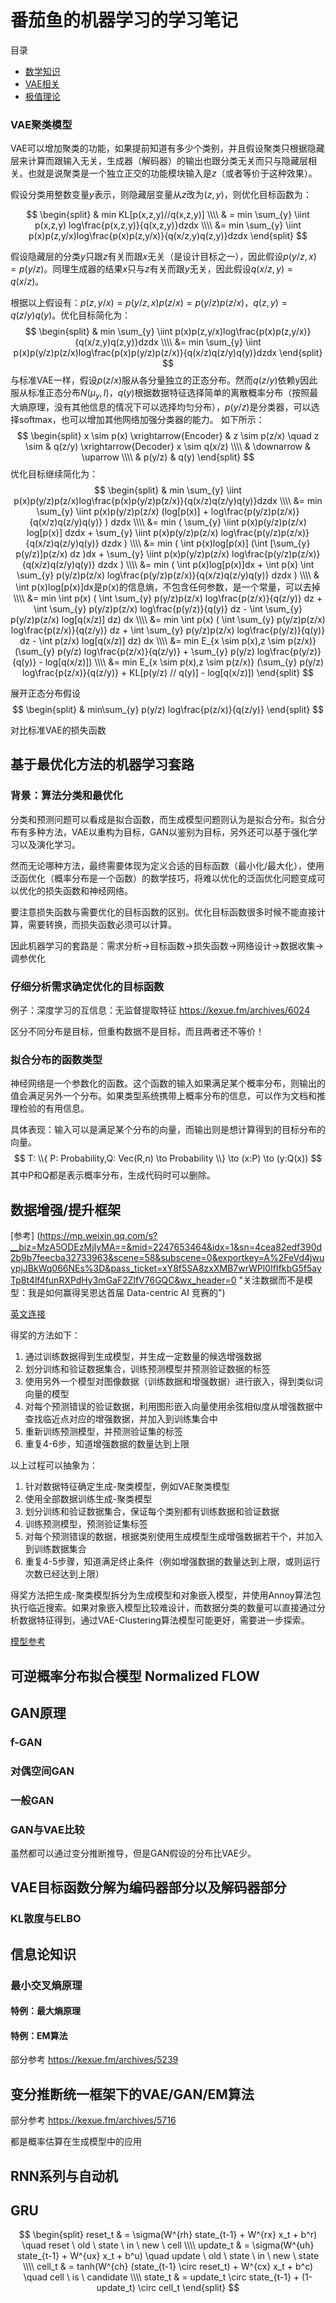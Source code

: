 # 番茄鱼的机器学习的学习笔记
目录
- [数学知识](./数学知识.md)
- [VAE相关](./VAE相关.md)
- [极值理论](./极值理论.md)
### VAE聚类模型
VAE可以增加聚类的功能，如果提前知道有多少个类别，并且假设聚类只根据隐藏层来计算而跟输入无关，生成器（解码器）的输出也跟分类无关而只与隐藏层相关。也就是说聚类是一个独立正交的功能模块输入是$z$（或者等价于这种效果）。

假设分类用整数变量$y$表示，则隐藏层变量从$z$改为$(z,y)$，则优化目标函数为：

$$
\begin{split}
& min KL[p(x,z,y)//q(x,z,y)]  \\\\
& = min \sum_{y} \iint p(x,z,y) log\frac{p(x,z,y)}{q(x,z,y)}dzdx \\\\
&= min \sum_{y} \iint p(x)p(z,y/x)log\frac{p(x)p(z,y/x)}{q(x/z,y)q(z,y)}dzdx
\end{split}
$$

假设隐藏层的分类$y$只跟$z$有关而跟$x$无关（是设计目标之一），因此假设$p(y/z,x)=p(y/z)$。同理生成器的结果$x$只与$z$有关而跟$y$无关，因此假设$q(x/z,y)=q(x/z)$。

根据以上假设有：$p(z,y/x)=p(y/z,x)p(z/x)=p(y/z)p(z/x)$，$q(z,y)=q(z/y)q(y)$。优化目标简化为：
$$
\begin{split}
& min \sum_{y} \iint p(x)p(z,y/x)log\frac{p(x)p(z,y/x)}{q(x/z,y)q(z,y)}dzdx  \\\\
&= min \sum_{y} \iint p(x)p(y/z)p(z/x)log\frac{p(x)p(y/z)p(z/x)}{q(x/z)q(z/y)q(y)}dzdx
\end{split}
$$
与标准VAE一样，假设$p(z/x)$服从各分量独立的正态分布。然而$q(z/y)$依赖y因此服从标准正态分布$N(\mu_y,I)$，$q(y)$根据数据特征选择简单的离散概率分布（按照最大熵原理，没有其他信息的情况下可以选择均匀分布），$p(y/z)$是分类器，可以选择softmax，也可以增加其他网络加强分类器的能力。
如下所示：
$$
\begin{split}
x \sim p(x) 
\xrightarrow{Encoder} & z \sim p(z/x) \quad z \sim & q(z/y)
\xrightarrow{Decoder} x \sim q(x/z) \\\\
 & \downarrow & \uparrow \\\\
& p(y/z) & q(y)
\end{split}
$$
优化目标继续简化为：
$$
\begin{split}
& min \sum_{y} \iint p(x)p(y/z)p(z/x)log\frac{p(x)p(y/z)p(z/x)}{q(x/z)q(z/y)q(y)}dzdx  \\\\
&= min \sum_{y} \iint p(x)p(y/z)p(z/x) (log[p(x)] + log\frac{p(y/z)p(z/x)}{q(x/z)q(z/y)q(y)} ) dzdx  \\\\
&= min ( \sum_{y} \iint p(x)p(y/z)p(z/x) log[p(x)] dzdx + \sum_{y} \iint p(x)p(y/z)p(z/x) log\frac{p(y/z)p(z/x)}{q(x/z)q(z/y)q(y)} dzdx ) \\\\
&= min ( \int p(x)log[p(x)] (\int [\sum_{y} p(y/z)]p(z/x) dz )dx + \sum_{y} \iint p(x)p(y/z)p(z/x) log\frac{p(y/z)p(z/x)}{q(x/z)q(z/y)q(y)} dzdx ) \\\\
&= min ( \int p(x)log[p(x)]dx + \int p(x) \int \sum_{y} p(y/z)p(z/x) log\frac{p(y/z)p(z/x)}{q(x/z)q(z/y)q(y)} dzdx ) \\\\
& \int p(x)log[p(x)]dx是p(x)的信息熵，不包含任何参数，是一个常量，可以去掉 \\\\
&= min \int p(x) ( \int \sum_{y} p(y/z)p(z/x) log\frac{p(z/x)}{q(z/y)} dz + \int \sum_{y} p(y/z)p(z/x) log\frac{p(y/z)}{q(y)} dz - \int \sum_{y} p(y/z)p(z/x) log[q(x/z)] dz) dx \\\\
&= min \int p(x) ( \int \sum_{y} p(y/z)p(z/x) log\frac{p(z/x)}{q(z/y)} dz + \int \sum_{y} p(y/z)p(z/x) log\frac{p(y/z)}{q(y)} dz - \int p(z/x) log[q(x/z)] dz) dx \\\\
&= min E_{x \sim p(x),z \sim p(z/x)} (\sum_{y} p(y/z) log\frac{p(z/x)}{q(z/y)} + \sum_{y} p(y/z) log\frac{p(y/z)}{q(y)} - log[q(x/z)]) \\\\
&= min E_{x \sim p(x),z \sim p(z/x)} (\sum_{y} p(y/z) log\frac{p(z/x)}{q(z/y)} + KL[p(y/z) // q(y)] - log[q(x/z)])
\end{split}
$$

展开正态分布假设
$$
\begin{split}
& min\sum_{y} p(y/z) log\frac{p(z/x)}{q(z/y)}
\end{split}
$$

对比标准VAE的损失函数



## 基于最优化方法的机器学习套路

### 背景：算法分类和最优化
分类和预测问题可以看成是拟合函数，而生成模型问题则认为是拟合分布。拟合分布有多种方法，VAE以重构为目标，GAN以鉴别为目标，另外还可以基于强化学习以及演化学习。

然而无论哪种方法，最终需要体现为定义合适的目标函数（最小化/最大化），使用泛函优化（概率分布是一个函数）的数学技巧，将难以优化的泛函优化问题变成可以优化的损失函数和神经网络。

要注意损失函数与需要优化的目标函数的区别。优化目标函数很多时候不能直接计算，需要转换，而损失函数必须可以计算。

因此机器学习的套路是：需求分析->目标函数->损失函数->网络设计->数据收集->调参优化

### 仔细分析需求确定优化的目标函数
例子：深度学习的互信息：无监督提取特征
https://kexue.fm/archives/6024

区分不同分布是目标，但重构数据不是目标，而且两者还不等价！

### 拟合分布的函数类型
神经网络是一个参数化的函数。这个函数的输入如果满足某个概率分布，则输出的值会满足另外一个分布。如果类型系统携带上概率分布的信息，可以作为文档和推理检验的有用信息。

具体表现：输入可以是满足某个分布的向量，而输出则是想计算得到的目标分布的向量。
$$
T: \\{ P: Probability,Q: Vec(R,n) \to Probability \\} \to (x:P) \to (y:Q(x))
$$
其中P和Q都是表示概率分布，生成代码时可以删除。

## 数据增强/提升框架
[参考]
(https://mp.weixin.qq.com/s?__biz=MzA5ODEzMjIyMA==&mid=2247653464&idx=1&sn=4cea82edf390d2b9b7feecba32733963&scene=58&subscene=0&exportkey=A%2FeVd4jwuypjJBkWq066NEs%3D&pass_ticket=xY8f5SA8zxXMB7wrWPl0IfIfkbG5f5ayTp8t4lf4funRXPdHy3mGaF2ZlfV76GQC&wx_header=0  "关注数据而不是模型：我是如何赢得吴恩达首届 Data-centric AI 竞赛的")

[英文连接][how-i-won-andrew-ngs-very-first-data-centric-ai-competition]

得奖的方法如下：

1. 通过训练数据得到生成模型，并生成一定数量的候选增强数据
2. 划分训练和验证数据集合，训练预测模型并预测验证数据的标签
3. 使用另外一个模型对图像数据（训练数据和增强数据）进行嵌入，得到类似词向量的模型 
4. 对每个预测错误的验证数据，利用图形嵌入向量使用余弦相似度从增强数据中查找临近点对应的增强数据，并加入到训练集合中
5. 重新训练预测模型，并预测验证集的标签
6. 重复4-6步，知道增强数据的数量达到上限

以上过程可以抽象为：

1. 针对数据特征确定生成-聚类模型，例如VAE聚类模型
2. 使用全部数据训练生成-聚类模型
3. 划分训练和验证数据集合，保证每个类别都有训练数据和验证数据
4. 训练预测模型，预测验证集标签
5. 对每个预测错误的数据，根据类别使用生成模型生成增强数据若干个，并加入到训练数据集合
6. 重复4-5步骤，知道满足终止条件（例如增强数据的数量达到上限，或则运行次数已经达到上限）

得奖方法把生成-聚类模型拆分为生成模型和对象嵌入模型，并使用Annoy算法包执行临近搜索。如果对象嵌入模型比较难设计，而数据分类的数量可以直接通过分析数据特征得到，通过VAE-Clustering算法模型可能更好，需要进一步探索。

[模型参考](https://kexue.fm/archives/5887 "变分自编码器（四）：一步到位的聚类方案")


[how-i-won-andrew-ngs-very-first-data-centric-ai-competition]: https://towardsdatascience.com/how-i-won-andrew-ngs-very-first-data-centric-ai-competition-e02001268bda  "how-i-won-andrew-ngs-very-first-data-centric-ai-competition"


## 可逆概率分布拟合模型 Normalized FLOW

## GAN原理

### f-GAN

### 对偶空间GAN

### 一般GAN

### GAN与VAE比较
虽然都可以通过变分推断推导，但是GAN假设的分布比VAE少。

## VAE目标函数分解为编码器部分以及解码器部分

### KL散度与ELBO

## 信息论知识

### 最小交叉熵原理

#### 特例：最大熵原理

#### 特例：EM算法
部分参考 https://kexue.fm/archives/5239

## 变分推断统一框架下的VAE/GAN/EM算法
部分参考 https://kexue.fm/archives/5716

都是概率估算在生成模型中的应用

## RNN系列与自动机

## GRU

$$
\begin{split}
reset_t & = \sigma(W^{rh} state_{t-1} + W^{rx} x_t + b^r) \quad reset \ old \ state \ in \ new \ cell   \\\\
update_t & = \sigma(W^{uh} state_{t-1} + W^{ux} x_t + b^u) \quad update  \ old \ state \ in \ new \ state \\\\
cell_t & = tanh(W^{ch} (state_{t-1} \circ reset_t) + W^{cx} x_t + b^c) \quad cell \ is \ candidate \\\\
state_t & = update_t \circ state_{t-1} + (1-update_t) \circ cell_t
\end{split}
$$

